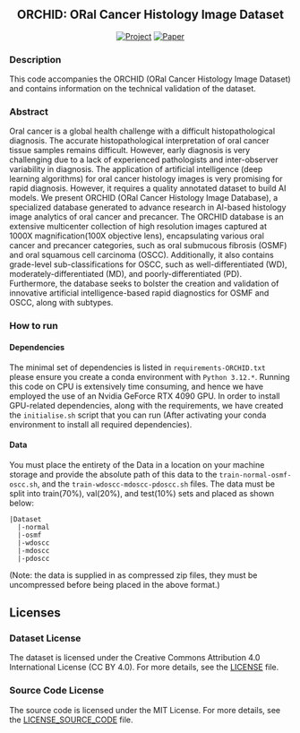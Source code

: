 <div align="center">
 
## ORCHID: ORal Cancer Histology Image Dataset

[![Project](http://img.shields.io/badge/Project%20Page-3d3d8f.svg)](https://ai-orchid.github.io/ORCHID-web/)
[![Paper](http://img.shields.io/badge/Paper-arxiv.1001.2234-B31B1B.svg)](#)
<!--[![Demo](http://img.shields.io/badge/Demo-9acbff.svg)](https://huggingface.co/spaces/lukemelas/deep-spectral-segmentation)
[![Conference](http://img.shields.io/badge/CVPR-2022-4b44ce.svg)](#)-->

</div>

### Description
This code accompanies the ORCHID (ORal Cancer Histology Image Dataset) and contains information on the technical validation of the dataset.

### Abstract

Oral cancer is a global health challenge with a difficult histopathological diagnosis. The accurate histopathological interpretation of oral cancer tissue samples remains difficult. However, early diagnosis is very challenging due to a lack of experienced pathologists and inter-observer variability in diagnosis. The application of artificial intelligence (deep learning algorithms) for oral cancer histology images is very promising for rapid diagnosis. However, it requires a quality annotated dataset to build AI models. We present ORCHID (ORal Cancer Histology Image Database), a specialized database generated to advance research in AI-based histology image analytics of oral cancer and precancer. The ORCHID database is an extensive multicenter collection of high resolution images captured at 1000X magnification(100X objective lens), encapsulating various oral cancer and precancer categories, such as oral submucous fibrosis (OSMF) and oral squamous cell carcinoma (OSCC). Additionally, it also contains grade-level sub-classifications for OSCC, such as well-differentiated (WD), moderately-differentiated (MD), and poorly-differentiated (PD). Furthermore, the database seeks to bolster the creation and validation of innovative artificial intelligence-based rapid diagnostics for OSMF and OSCC, along with subtypes.

### How to run   

#### Dependencies
The minimal set of dependencies is listed in `requirements-ORCHID.txt` please ensure you create a conda environment with ```Python 3.12.*```. Running this code on CPU is extensively time consuming, and hence we have employed the use of an Nvidia GeForce RTX 4090 GPU. In order to install GPU-related dependencies, along with the requirements, we have created the ```initialise.sh``` script that you can run (After activating your conda environment to install all required dependencies).

#### Data
You must place the entirety of the Data in a location on your machine storage and provide the absolute path of this data to the ```train-normal-osmf-oscc.sh```, and the ```train-wdoscc-mdoscc-pdoscc.sh``` files. The data must be split into train(70%), val(20%), and test(10%) sets and placed as shown below:
```
|Dataset
  |-normal
  |-osmf
  |-wdoscc
  |-mdoscc
  |-pdoscc
```
(Note: the data is supplied in as compressed zip files, they must be uncompressed before being placed in the above format.)

## Licenses

### Dataset License
The dataset is licensed under the Creative Commons Attribution 4.0 International License (CC BY 4.0). For more details, see the [LICENSE](LICENSE) file.

### Source Code License
The source code is licensed under the MIT License. For more details, see the [LICENSE_SOURCE_CODE](LICENSE_SOURCE_CODE) file.



